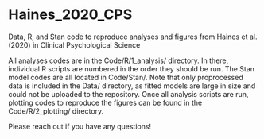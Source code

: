 # Haines_2020_CPS
Data, R, and Stan code to reproduce analyses and figures from Haines et al. (2020) in Clinical Psychological Science

All analyses codes are in the Code/R/1_analysis/ directory. In there, individual R scripts are numbered in the order they should be run. The Stan model codes are all located in Code/Stan/. Note that only proprocessed data is included in the Data/ directory, as fitted models are large in size and could not be uploaded to the repository. Once all analysis scripts are run, plotting codes to reproduce the figures can be found in the Code/R/2_plotting/ directory. 

Please reach out if you have any questions!
